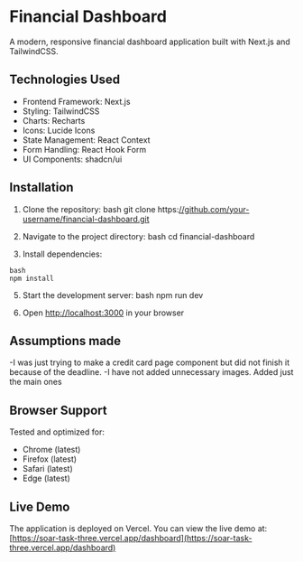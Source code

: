 # Financial Dashboard

A modern, responsive financial dashboard application built with Next.js and TailwindCSS. 

## Technologies Used

- Frontend Framework: Next.js
- Styling: TailwindCSS
- Charts: Recharts
- Icons: Lucide Icons
- State Management: React Context
- Form Handling: React Hook Form
- UI Components: shadcn/ui

## Installation

1. Clone the repository:
bash
git clone https:[//github.com/your-username/financial-dashboard.git](https://github.com/dev-dexterity/Soar-Task.git)


2. Navigate to the project directory:
bash
cd financial-dashboard


3. Install dependencies:
```
bash
npm install
```

5. Start the development server:
bash
npm run dev


6. Open [http://localhost:3000](http://localhost:3000) in your browser


## Assumptions made
-I was just trying to make a credit card page component but did not finish it because of the deadline.
-I have not added unnecessary images. Added just the main ones


## Browser Support

Tested and optimized for:
- Chrome (latest)
- Firefox (latest)
- Safari (latest)
- Edge (latest)

## Live Demo

The application is deployed on Vercel. You can view the live demo at: [https://soar-task-three.vercel.app/dashboard](https://soar-task-three.vercel.app/dashboard)
